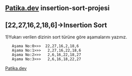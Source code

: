 [Patika.dev](https://www.patika.dev/tr) insertion-sort-projesi
---
 [22,27,16,2,18,6]->Insertion Sort
 --- 
   1)Yukarı verilen dizinin sort türüne göre aşamalarını yazınız.
```
   Aşama No:0>>>  22,27,16,2,18,6
   Aşama No:1>>>   2,27,16,22,18,6
   Aşama No:2>>>   2,6,16,22,18,27
   Aşama No:3>>>   2,6,16,18,22,27
```                
   
[Patika.dev](https://www.patika.dev/tr)
